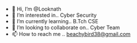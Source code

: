 - 👋 Hi, I’m @Looknath
- 👀 I’m interested in.. Cyber Security
- 🌱 I’m currently learning.. B.Tch CSE
- 💞️ I’m looking to collaborate on.. Cyber Team
- 📫 How to reach me .. beachybird38@gmail.com

<!---
Looknath-2003/Looknath-2003 is a ✨ special ✨ repository because its `README.md` (this file) appears on your GitHub profile.
You can click the Preview link to take a look at your changes.
--->
